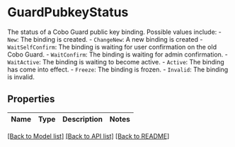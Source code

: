 # GuardPubkeyStatus

The status of a Cobo Guard public key binding. Possible values include:    - `New`: The binding is created.   - `ChangeNew`: A new binding is created    - `WaitSelfConfirm`: The binding is waiting for user confirmation on the old Cobo Guard.   - `WaitConfirm`: The binding is waiting for admin confirmation.   - `WaitActive`: The binding is waiting to become active.   - `Active`: The binding has come into effect.   - `Freeze`: The binding is frozen.   - `Invalid`: The binding is invalid. 

## Properties

Name | Type | Description | Notes
------------ | ------------- | ------------- | -------------

[[Back to Model list]](../README.md#documentation-for-models) [[Back to API list]](../README.md#documentation-for-api-endpoints) [[Back to README]](../README.md)



